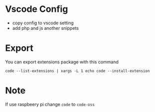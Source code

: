 # Vscode Config

- copy config to vscode setting
- add php and js another snippets

# Export

You can export extensions package with this command

`code --list-extensions | xargs -L 1 echo code --install-extension`

# Note

If use raspbeery pi change `code` to `code-oss`
